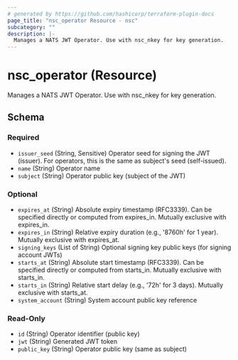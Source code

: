 ```yaml
---
# generated by https://github.com/hashicorp/terraform-plugin-docs
page_title: "nsc_operator Resource - nsc"
subcategory: ""
description: |-
  Manages a NATS JWT Operator. Use with nsc_nkey for key generation.
---
```


# nsc_operator (Resource)

Manages a NATS JWT Operator. Use with nsc_nkey for key generation.



<!-- schema generated by tfplugindocs -->
## Schema

### Required

- `issuer_seed` (String, Sensitive) Operator seed for signing the JWT (issuer). For operators, this is the same as subject's seed (self-issued).
- `name` (String) Operator name
- `subject` (String) Operator public key (subject of the JWT)

### Optional

- `expires_at` (String) Absolute expiry timestamp (RFC3339). Can be specified directly or computed from expires_in. Mutually exclusive with expires_in.
- `expires_in` (String) Relative expiry duration (e.g., '8760h' for 1 year). Mutually exclusive with expires_at.
- `signing_keys` (List of String) Optional signing key public keys (for signing account JWTs)
- `starts_at` (String) Absolute start timestamp (RFC3339). Can be specified directly or computed from starts_in. Mutually exclusive with starts_in.
- `starts_in` (String) Relative start delay (e.g., '72h' for 3 days). Mutually exclusive with starts_at.
- `system_account` (String) System account public key reference

### Read-Only

- `id` (String) Operator identifier (public key)
- `jwt` (String) Generated JWT token
- `public_key` (String) Operator public key (same as subject)

